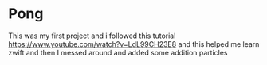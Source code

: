 # Pong
 
This was my first project and i followed this tutorial https://www.youtube.com/watch?v=LdL99CH23E8 and this helped me learn zwift and then I messed around and added some addition particles
